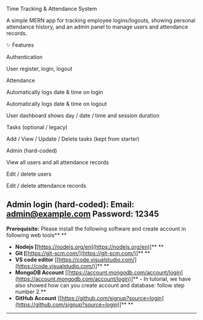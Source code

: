 Time Tracking & Attendance System

A simple MERN app for tracking employee logins/logouts, showing personal attendance history, and an admin panel to manage users and attendance records.

✨ Features

Authentication

User register, login, logout

Attendance

Automatically logs date & time on login

Automatically logs date & time on logout

User dashboard shows day / date / time and session duration

Tasks (optional / legacy)

Add / View / Update / Delete tasks (kept from starter)

Admin (hard-coded)

View all users and all attendance records

Edit / delete users

Edit / delete attendance records

Admin login (hard-coded):
Email: admin@example.com
Password: 12345
---

**Prerequisite:** Please install the following software and create account in following web tools** **

* **Nodejs [**[https://nodejs.org/en](https://nodejs.org/en)]** **
* **Git [**[https://git-scm.com/](https://git-scm.com/)]** **
* **VS code editor** [[https://code.visualstudio.com/](https://code.visualstudio.com/)]** **
* **MongoDB Account** [[https://account.mongodb.com/account/login](https://account.mongodb.com/account/login)]** - In tutorial, we have also showed how can you create account and database: follow step number 2.**
* **GitHub Account** [[https://github.com/signup?source=login](https://github.com/signup?source=login)]** **

---
